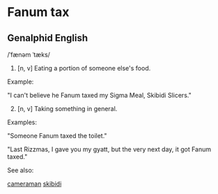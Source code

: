 # Fanum tax

## Genalphid English
/ˈfænəm ˈtæks/

1. [n, v] Eating a portion of someone else's food.

Example:

"I can't believe he Fanum taxed my Sigma Meal, Skibidi Slicers."

2. [n, v] Taking something in general.

Examples:

"Someone Fanum taxed the toilet."

"Last Rizzmas, I gave you my gyatt, but the very next day, it got Fanum taxed."

See also:

<a href="cameraman.md">cameraman</a>
<a href="skibidi.md">skibidi</a>






